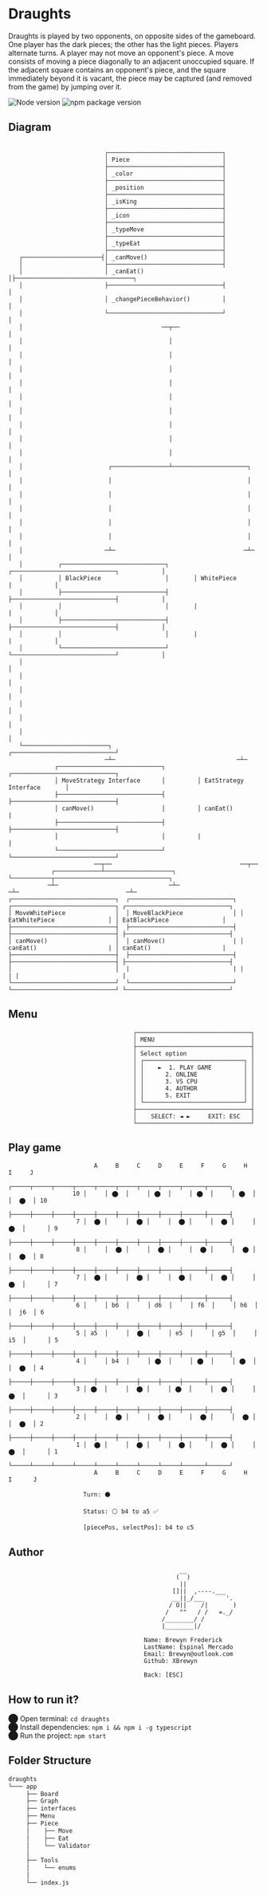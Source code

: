# Draughts

Draughts is played by two opponents, on opposite sides of the gameboard. One player has the dark pieces; the other has the light pieces. 
Players alternate turns. A player may not move an opponent's piece. A move consists of moving a piece diagonally to an adjacent unoccupied square. 
If the adjacent square contains an opponent's piece, and the square immediately beyond it is vacant, the piece may be captured (and removed from the game) by jumping over it.

 ![Node version](https://img.shields.io/badge/Node%20version->=v17.3.1-green)
 ![npm package version](https://img.shields.io/badge/npm%20package->=v8.3.0-green)

## Diagram
```

                           ┌────────────────────────────────┐
                           │ Piece                          │
                           ├────────────────────────────────┤
                           │ _color                         │
                           ├────────────────────────────────┤
                           │ _position                      │
                           ├────────────────────────────────┤
                           │ _isKing                        │
                           ├────────────────────────────────┤
                           │ _icon                          │
                           ├────────────────────────────────┤
                           │ _typeMove                      │
                           ├────────────────────────────────┤
                           │ _typeEat                       │
                           ├────────────────────────────────┤
   ┌──────────────────────┤│ _canMove()                     │
   │                       ├────────────────────────────────┤
   │                       │ _canEat()                      │├─────────────────────────────────┐
   │                       ├────────────────────────────────┤                                  │
   │                       │ _changePieceBehavior()         │                                  │
   │                       └────────────────────────────────┘                                  │
   │                                       ──┬──                                               │
   │                                         │                                                 │
   │                                         │                                                 │
   │                                         │                                                 │
   │                                         │                                                 │
   │                                         │                                                 │
   │                                         │                                                 │
   │                                         │                                                 │
   │                                         │                                                 │
   │                                         │                                                 │
   │                        ┌────────────────┴─────────────────────┐                           │
   │                        │                                      │                           │
   │                        │                                      │                           │
   │                        │                                      │                           │
   │                        │                                      │                           │
   │                        │                                      │                           │
   │                       ─┴─                                    ─┴─                          │
   │          ┌─────────────────────────────┐       ┌─────────────────────────────┐            │
   │          │ BlackPiece                  │       │ WhitePiece                  |            │
   │          ├─────────────────────────────┤       ├─────────────────────────────┤            │
   │          │                             │       |                             |            │
   │          ├─────────────────────────────┤       ├─────────────────────────────┤            │
   │          │                             │       |                             |            │
   │          └─────────────────────────────┘       └─────────────────────────────┘            │
   │                                                                                           │
   │                                                                                           │
   │                                                                                           │
   │                                                                                           │
   │                                                                                           │
   │                                                                                           │
   └────────────────────────┐                                    ┌─────────────────────────────┘
                           ─┴─                                  ─┴─                 
             ┌─────────────────────────────┐         ┌─────────────────────────────┐
             │ MoveStrategy Interface      │         │ EatStrategy Interface       │
             ├─────────────────────────────┤         ├─────────────────────────────┤
             │ canMove()                   │         │ canEat()                    |
             ├─────────────────────────────┤         ├─────────────────────────────┤
             │                             │         |                             |
             └─────────────────────────────┘         └─────────────────────────────┘
                        ──┬──                                    ──┬──
            ┌─────────────┴───────────────────┐                    └───────────┬────────────────────────────────┐
           ─┴─                               ─┴─                              ─┴─                              ─┴─
┌─────────────────────────────┐  ┌─────────────────────────────┐ ┌─────────────────────────────┐ ┌─────────────────────────────┐
│ MoveWhitePiece              │  │ MoveBlackPiece              │ │ EatWhitePiece               │ │ EatBlackPiece               │
├─────────────────────────────┤  ├─────────────────────────────┤ ├─────────────────────────────┤ ├─────────────────────────────┤
│ canMove()                   │  │ canMove()                   | │ canEat()                    | │ canEat()                    |
├─────────────────────────────┤  ├─────────────────────────────┤ ├─────────────────────────────┤ ├─────────────────────────────┤
│                             │  |                             | |                             | |                             |
└─────────────────────────────┘  └─────────────────────────────┘ └─────────────────────────────┘ └─────────────────────────────┘

```
## Menu

                                       ┌────────────────────────────────┐
                                       │ MENU                           │
                                       ├────────────────────────────────┤
                                       │ Select option                  │
                                       │ ┌────────────────────────────┐ │
                                       │ │    ►  1. PLAY GAME         │ │
                                       │ │      2. ONLINE             │ │
                                       │ │      3. VS CPU             │ │
                                       │ │      4. AUTHOR             │ │
                                       │ │      5. EXIT               │ │           
                                       │ └────────────────────────────┘ │
                                       ├────────────────────────────────┤
                                       │    SELECT: ◄ ►     EXIT: ESC   │
                                       └────────────────────────────────┘


## Play game

                            A     B     C     D     E     F     G     H      I     J
                         ┌─────┬─────┬─────┬─────┬─────┬─────┬─────┬─────┬──────┬──────┐
                      10 │     │ ⬤  │     │ ⬤  │     │ ⬤  │     │ ⬤  │      │  ⬤  │ 10
                         ├─────┼─────┼─────┼─────┼─────┼─────┼─────┼─────┼──────┼──────┤
                       7 │  ⬤ │     │  ⬤ │     │  ⬤ │     │  ⬤ │     │  ⬤  │      │ 9
                         ├─────┼─────┼─────┼─────┼─────┼─────┼─────┼─────┼──────┼──────┤
                       8 │     │  ⬤ │     │  ⬤ │     │  ⬤ │     │  ⬤ │      │  ⬤  │ 8
                         ├─────┼─────┼─────┼─────┼─────┼─────┼─────┼─────┼──────┼──────┤
                       7 │  ⬤ │     │  ⬤ │     │  ⬤ │     │  ⬤ │     │  ⬤  │      │ 7
                         ├─────┼─────┼─────┼─────┼─────┼─────┼─────┼─────┼──────┼──────┤
                       6 │     │ b6  │     │ d6  │     │ f6  │     │ h6  │      │  j6  │ 6 
                         ├─────┼─────┼─────┼─────┼─────┼─────┼─────┼─────┼──────┼──────┤
                       5 │ a5  │     │  ⬤ │     │ e5  │     │ g5  │     │  i5  │      │ 5
                         ├─────┼─────┼─────┼─────┼─────┼─────┼─────┼─────┼──────┼──────┤
                       4 │     │ b4  │     │ ⬤  │     │ ⬤  │     │ ⬤  │      │  ⬤  │ 4
                         ├─────┼─────┼─────┼─────┼─────┼─────┼─────┼─────┼──────┼──────┤
                       3 │ ⬤  │     │  ⬤ │     │ ⬤  │     │  ⬤ │     │  ⬤  │      │ 3
                         ├─────┼─────┼─────┼─────┼─────┼─────┼─────┼─────┼──────┼──────┤
                       2 │     │  ⬤ │     │  ⬤ │     │  ⬤ │     │  ⬤ │      │  ⬤  │ 2
                         ├─────┼─────┼─────┼─────┼─────┼─────┼─────┼─────┼──────┼──────┤
                       1 │  ⬤ │     │  ⬤ │     │  ⬤ │     │  ⬤ │     │  ⬤  │      │ 1
                         └─────┴─────┴─────┴─────┴─────┴─────┴─────┴─────┴──────┴──────┘
                            A     B     C     D     E     F     G     H      I      J

                         Turn: ⚫

                         Status: ⚪ b4 to a5 ✅

                         [piecePos, selectPos]: b4 to c5
                               
 ## Author
                                        
                                                    __ 
                                                   (  )
                                                    ||
                                                  []||  ,----.___
                                                  __||_/___      '.
                                                 / O||    /|       )
                                                /   ""   / /   =._/
                                               /________/ /
                                               |________|/

                                          Name: Brewyn Frederick
                                          LastName: Espinal Mercado
                                          Email: Brewyn@outlook.com
                                          Github: XBrewyn

                                          Back: [ESC]
                                          
                                   
 ## How to run it?
⬤ Open terminal: `cd draughts` <br/>
⬤ Install dependencies: `npm i && npm i -g typescript` <br/>
⬤ Run the project: `npm start`

                                       
## Folder Structure

  ```bash
  draughts
  └─── app
       ├── Board
       ├── Graph
       ├── interfaces
       ├── Menu
       ├── Piece
       │    ├── Move
       │    ├── Eat
       │    └── Validator
       │
       ├── Tools
       │    └── enums
       │
       └── index.js
   ```
